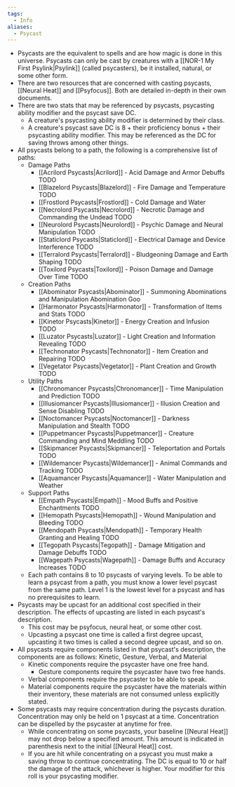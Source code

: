 ```yaml
---
tags:
  - Info
aliases:
  - Psycast
---
```

- Psycasts are the equivalent to spells and are how magic is done in this universe. Psycasts can only be cast by creatures with a [[NOR-1 My First Psylink|Psylink]] (called psycasters), be it installed, natural, or some other form. 
- There are two resources that are concerned with casting psycasts, [[Neural Heat]] and [[Psyfocus]]. Both are detailed in-depth in their own documents. 
- There are two stats that may be referenced by psycasts, psycasting ability modifier and the psycast save DC.
	- A creature's psycasting ability modifier is determined by their class.
	- A creature's psycast save DC is 8 + their proficiency bonus + their psycasting ability modifier. This may be referenced as the DC for saving throws among other things.
- All psycasts belong to a path, the following is a comprehensive list of paths:
	- Damage Paths
		- [[Acrilord Psycasts|Acrilord]] - Acid Damage and Armor Debuffs TODO
		- [[Blazelord Psycasts|Blazelord]] - Fire Damage and Temperature TODO
		- [[Frostlord Psycasts|Frostlord]] - Cold Damage and Water
		- [[Necrolord Psycasts|Necrolord]] - Necrotic Damage and Commanding the Undead TODO
		- [[Neurolord Psycasts|Neurolord]] - Psychic Damage and Neural Manipulation TODO
		- [[Staticlord Psycasts|Staticlord]] - Electrical Damage and Device Interference TODO
		- [[Terralord Psycasts|Terralord]] - Bludgeoning Damage and Earth Shaping TODO
		- [[Toxilord Psycasts|Toxilord]] - Poison Damage and Damage Over Time TODO
	- Creation Paths
		- [[Abominator Psycasts|Abominator]] - Summoning Abominations and Manipulation Abomination Goo
		- [[Harmonator Psycasts|Harmonator]] - Transformation of Items and Stats TODO
		- [[Kinetor Psycasts|Kinetor]] - Energy Creation and Infusion TODO
		- [[Luzator Psycasts|Luzator]] - Light Creation and Information Revealing TODO
		- [[Technonator Psycasts|Technonator]] - Item Creation and Repairing TODO
		- [[Vegetator Psycasts|Vegetator]] - Plant Creation and Growth TODO
	- Utility Paths
		- [[Chronomancer Psycasts|Chronomancer]] - Time Manipulation and Prediction TODO
		- [[Illusiomancer Psycasts|Illusiomancer]] - Illusion Creation and Sense Disabling TODO
		- [[Noctomancer Psycasts|Noctomancer]] - Darkness Manipulation and Stealth TODO
		- [[Puppetmancer Psycasts|Puppetmancer]] - Creature Commanding and Mind Meddling TODO
		- [[Skipmancer Psycasts|Skipmancer]] - Teleportation and Portals TODO
		- [[Wildemancer Psycasts|Wildemancer]] - Animal Commands and Tracking TODO
		- [[Aquamancer Psycasts|Aquamancer]] - Water Manipulation and Weather
	- Support Paths
		- [[Empath Psycasts|Empath]] - Mood Buffs and Positive Enchantments TODO
		- [[Hemopath Psycasts|Hemopath]] - Wound Manipulation and Bleeding TODO
		- [[Mendopath Psycasts|Mendopath]] - Temporary Health Granting and Healing TODO
		- [[Tegopath Psycasts|Tegopath]] - Damage Mitigation and Damage Debuffs TODO
		- [[Wagepath Psycasts|Wagepath]] - Damage Buffs and Accuracy Increases TODO
	- Each path contains 8 to 10 psycasts of varying levels. To be able to learn a psycast from a path, you must know a lower level psycast from the same path. Level 1 is the lowest level for a psycast and has no prerequisites to learn. 
- Psycasts may be upcast for an additional cost specified in their description. The effects of upcasting are listed in each psycast's description.
	- This cost may be psyfocus, neural heat, or some other cost.
	- Upcasting a psycast one time is called a first degree upcast, upcasting it two times is called a second degree upcast, and so on.
- All psycasts require components listed in that psycast's description, the components are as follows: Kinetic, Gesture, Verbal, and Material
	- Kinetic components require the psycaster have one free hand.
		- Gesture components require the psycaster have two free hands.
	- Verbal components require the psycaster to be able to speak.
	- Material components require the psycaster have the materials within their inventory, these materials are not consumed unless explicitly stated. 
- Some psycasts may require concentration during the psycasts duration. Concentration may only be held on 1 psycast at a time. Concentration can be dispelled by the psycaster at anytime for free. 
	- While concentrating on some psycasts, your baseline [[Neural Heat]] may not drop below a specified amount. This amount is indicated in parenthesis next to the initial [[Neural Heat]] cost.
	- If you are hit while concentrating on a psycast you must make a saving throw to continue concentrating. The DC is equal to 10 or half the damage of the attack, whichever is higher. Your modifier for this roll is your psycasting modifier.

